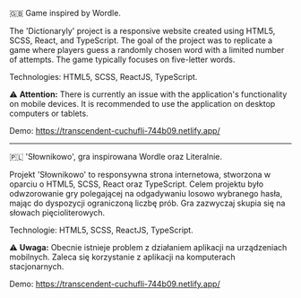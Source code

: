 🇬🇧 
Game inspired by Wordle.

  The 'Dictionaryly' project is a responsive website created using HTML5, SCSS, React, and TypeScript. The goal of the project was to replicate a game where players guess a randomly chosen word with a limited number of attempts. The game typically focuses on five-letter words.

Technologies: HTML5, SCSS, ReactJS, TypeScript.

:warning: **Attention:** There is currently an issue with the application's functionality on mobile devices. It is recommended to use the application on desktop computers or tablets.

Demo: https://transcendent-cuchufli-744b09.netlify.app/

--------------------------------------------------------------------------------------------------------------------
🇵🇱
'Słownikowo', gra inspirowana Wordle oraz Literalnie.

  Projekt 'Słownikowo' to responsywna strona internetowa, stworzona w oparciu o HTML5, SCSS, React oraz TypeScript. Celem projektu było odwzorowanie gry polegającej na odgadywaniu losowo wybranego hasła, mając do dyspozycji ograniczoną liczbę prób. Gra zazwyczaj skupia się na słowach pięcioliterowych. 

Technologie: HTML5, SCSS, ReactJS, TypeScript.

:warning: **Uwaga:** Obecnie istnieje problem z działaniem aplikacji na urządzeniach mobilnych. Zaleca się korzystanie z aplikacji na komputerach stacjonarnych.

Demo: https://transcendent-cuchufli-744b09.netlify.app/


  

